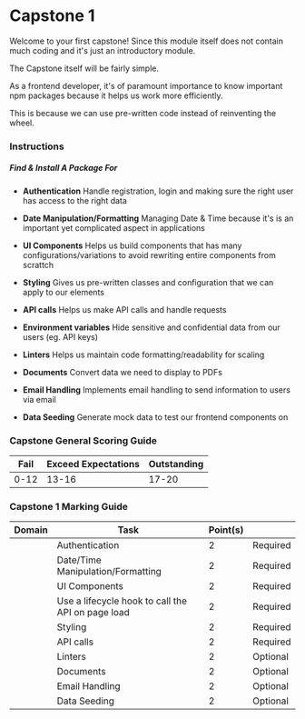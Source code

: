 # Capstone 1

Welcome to your first capstone!
Since this module itself does not contain much coding and it's just an introductory module.

The Capstone itself will be fairly simple.

As a frontend developer, it's of paramount importance to know important npm packages because it helps us
work more efficiently.

This is because we can use pre-written code instead of reinventing the wheel.

### Instructions

##### Find & Install A Package For

- **Authentication**
  Handle registration, login and making sure the right user has access to the right data
  <br>
- **Date Manipulation/Formatting**
  Managing Date & Time because it's is an important yet complicated aspect in applications
  <br>
- **UI Components**
  Helps us build components that has many configurations/variations to avoid rewriting entire components from scrattch
  <br>
- **Styling**
  Gives us pre-written classes and configuration that we can apply to our elements
  <br>
- **API calls**
  Helps us make API calls and handle requests
  <br>
- **Environment variables**
  Hide sensitive and confidential data from our users (eg. API keys)
  <br>

- **Linters**
  Helps us maintain code formatting/readability for scaling
  <br>

- **Documents**
  Convert data we need to display to PDFs
  <br>

- **Email Handling**
  Implements email handling to send information to users via email
  <br>

- **Data Seeding**
  Generate mock data to test our frontend components on
  <br>

### Capstone General Scoring Guide

| Fail | Exceed Expectations | Outstanding |
| ---- | ------------------- | ----------- |
| 0-12 | 13-16               | 17-20       |

### Capstone 1 Marking Guide

| Domain | Task                                              | Point(s) |          |
| ------ | ------------------------------------------------- | -------- | -------- |
|        | Authentication                                    | 2        | Required |
|        | Date/Time Manipulation/Formatting                 | 2        | Required |
|        | UI Components                                     | 2        | Required |
|        | Use a lifecycle hook to call the API on page load | 2        | Required |
|        | Styling                                           | 2        | Required |
|        | API calls                                         | 2        | Required |
|        | Linters                                           | 2        | Optional |
|        | Documents                                         | 2        | Optional |
|        | Email Handling                                    | 2        | Optional |
|        | Data Seeding                                      | 2        | Optional |
